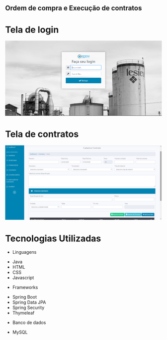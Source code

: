 ## Ordem de compra e Execução de contratos
# Tela de login
<img src="screenshort/login.png" alt="Login" />

# Tela de contratos
<img src="screenshort/contrato.png" alt="Contrato" />

# Tecnologias Utilizadas
* Linguagens
- Java
- HTML
- CSS
- Javascript

* Frameworks
- Spring Boot
- Spring Data JPA
- Spring Security
- Thymeleaf

* Banco de dados
- MySQL
